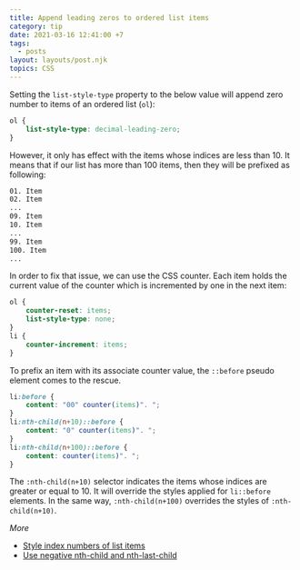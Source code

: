 ```yaml
---
title: Append leading zeros to ordered list items
category: tip
date: 2021-03-16 12:41:00 +7
tags:
  - posts
layout: layouts/post.njk
topics: CSS
---
```


Setting the `list-style-type` property to the below value will append zero number to items of an ordered list (`ol`):

```css
ol {
    list-style-type: decimal-leading-zero;
}
```

However, it only has effect with the items whose indices are less than 10. It means that if our list has more than 100 items, then they will be prefixed as following:

```html
01. Item
02. Item
...
09. Item
10. Item
...
99. Item
100. Item
...
```

In order to fix that issue, we can use the CSS counter. Each item holds the current value of the counter which is incremented by one in the next item:

```css
ol {
    counter-reset: items;
    list-style-type: none;
}
li {
    counter-increment: items;
}
```

To prefix an item with its associate counter value, the `::before` pseudo element comes to the rescue.

```css
li:before {
    content: "00" counter(items)". ";
}
li:nth-child(n+10)::before {
    content: "0" counter(items)". ";
}
li:nth-child(n+100)::before {
    content: counter(items)". ";
}
```

The `:nth-child(n+10)` selector indicates the items whose indices are greater or equal to 10. It will override the styles applied for `li::before` elements.
In the same way, `:nth-child(n+100)` overrides the styles of `:nth-child(n+10)`.

_More_

* [Style index numbers of list items](/style-index-numbers-of-list-items.html)
* [Use negative nth-child and nth-last-child](/use-negative-nth-child-and-nth-last-child.html)